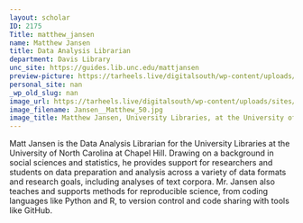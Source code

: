 ```yaml
---
layout: scholar
ID: 2175
Title: matthew_jansen
name: Matthew Jansen
title: Data Analysis Librarian
department: Davis Library
unc_site: https://guides.lib.unc.edu/mattjansen
preview-picture: https://tarheels.live/digitalsouth/wp-content/uploads/sites/2464/2022/02/Jansen__Matthew_50.jpg
personal_site: nan
_wp_old_slug: nan
image_url: https://tarheels.live/digitalsouth/wp-content/uploads/sites/2464/2022/02/Jansen__Matthew_50.jpg
image_filename: Jansen__Matthew_50.jpg
image_title: Matthew Jansen, University Libraries, at the University of North Carolina.
---
```

Matt Jansen is the Data Analysis Librarian for the University Libraries at the University of North Carolina at Chapel Hill. Drawing on a background in social sciences and statistics, he provides support for researchers and students on data preparation and analysis across a variety of data formats and research goals, including analyses of text corpora. Mr. Jansen also teaches and supports methods for reproducible science, from coding languages like Python and R, to version control and code sharing with tools like GitHub.